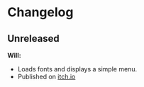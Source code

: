 # Changelog

## Unreleased

**Will:**

* Loads fonts and displays a simple menu.
* Published on [itch.io](https://azriel91.itch.io/will)
